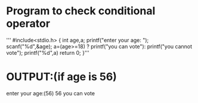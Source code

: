 # Program to check conditional operator
'''
#include<stdio.h>
{
 int age,a;
 printf("enter your age: ");
 scanf("%d",&age);
 a=(age>=18) ? printf("you can vote"): printf("you cannot vote");
 printf("%d",a)
 return 0;
}'''
# OUTPUT:(if age is 56)
enter your age:(56)
56
you can vote
